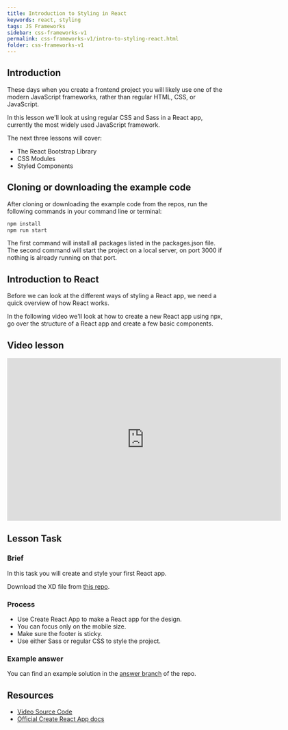 ```yaml
---
title: Introduction to Styling in React
keywords: react, styling
tags: JS Frameworks
sidebar: css-frameworks-v1
permalink: css-frameworks-v1/intro-to-styling-react.html
folder: css-frameworks-v1
---
```


## Introduction

These days when you create a frontend project you will likely use one of the modern JavaScript frameworks, rather than regular HTML, CSS, or JavaScript.

In this lesson we'll look at using regular CSS and Sass in a React app, currently the most widely used JavaScript framework.

The next three lessons will cover:

- The React Bootstrap Library
- CSS Modules
- Styled Components

## Cloning or downloading the example code

After cloning or downloading the example code from the repos, run the following commands in your command line or terminal:

```bash
npm install  
npm run start
```

The first command will install all packages listed in the packages.json file.  
The second command will start the project on a local server, on port 3000 if nothing is already running on that port.

## Introduction to React

Before we can look at the different ways of styling a React app, we need a quick overview of how React works.

In the following video we'll look at how to create a new React app using npx, go over the structure of a React app and create a few basic components.

## Video lesson

<iframe src="https://player.vimeo.com/video/433956978" width="640" height="380" frameborder="0" allow="autoplay; fullscreen" allowfullscreen=""></iframe>

## Lesson Task
### Brief

In this task you will create and style your first React app.

Download the XD file from [this repo](https://github.com/NoroffFEU/react-introduction-lesson-task).

### Process

- Use Create React App to make a React app for the design.
- You can focus only on the mobile size.
- Make sure the footer is sticky.
- Use either Sass or regular CSS to style the project.

### Example answer

You can find an example solution in the [answer branch](https://github.com/NoroffFEU/react-introduction-lesson-task/tree/answer) of the repo.


## Resources
  
- [Video Source Code](https://github.com/NoroffFEU/react-introduction)
- [Official Create React App docs](https://reactjs.org/docs/create-a-new-react-app.html)